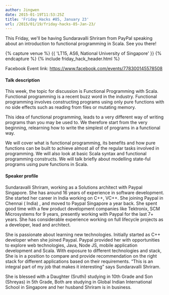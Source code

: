 ```yaml
---
author: Jingwen
date: 2015-01-19T11:53:25Z
title: 'Friday Hacks #85, January 23'
url: /2015/01/19/friday-hacks-85-Jan-23/
---
```


This Friday, we'll be having Sundaravalli Shriram from PayPal speaking about an
introduction to functional programming in Scala. See you there!

{% capture venue %}
    {{ 'LT15, AS6, National University of Singapore' }}
{% endcapture %}
{% include friday_hack_header.html %}

Facebook Event link: https://www.facebook.com/events/778300145578508

#### Talk description

This week, the topic for discussion is Functional Programming with Scala. Functional programming is a recent buzz word in the industry. Functional programming involves constructing programs using only pure functions with no side effects such as reading from files or mutating memory. 

This idea of functional programming, leads to a very different way of writing programs than you may be used to. We therefore start from the very beginning, relearning how to write the simplest of programs in a functional way. 

We will cover what is functional programming, its benefits and how pure functions can be built to achieve almost all of the regular tasks involved in programming. We will also look at basic Scala syntax and functional programming constructs. We will talk briefly about modelling state-ful programs using pure functions in Scala.

#### Speaker profile

Sundaravalli Shriram, working as a Solutions architect with Paypal Singapore. She has around 16 years of experience in software development. She started her career in India working on C++, VC++. She joining Paypal in Chennai ( India) , and moved to Paypal Singapore a year back. She spent good time with a few product development companies like Tektronix, SCM Microsystems for 9 years, presently working with Paypal for the last 7+ years. She has considerable experience working on full lifecycle projects as a developer, lead and architect. 
 
She is passionate about learning new technologies. Initially started as C++ developer when she joined Paypal. Paypal provided her with opportunities to explore web technologies, Java, Node JS, mobile application development and Scala. With exposure to different technologies and stack, She is in a position to compare and provide recommendation on the right stack for different applications based on their requirements. “This is an integral part of my job that makes it interesting” says Sundaravalli Shriram.
 
She is blessed with a Daughter (Sruthi) studying in 10th Grade and Son (Shreyas) in 5th Grade, Both are studying in Global Indian International School in Singapore and her husband Shriram is in business.
